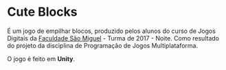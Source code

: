 # Cute Blocks
É um jogo de empilhar blocos,  produzido pelos alunos do curso de Jogos Digitais da  [Faculdade São Miguel](http://www.faculdadesaomiguel.com.br/)  - Turma de 2017 - Noite. Como resultado do projeto da disciplina de Programação de Jogos Multiplataforma.

O jogo é feito em  **Unity**.
